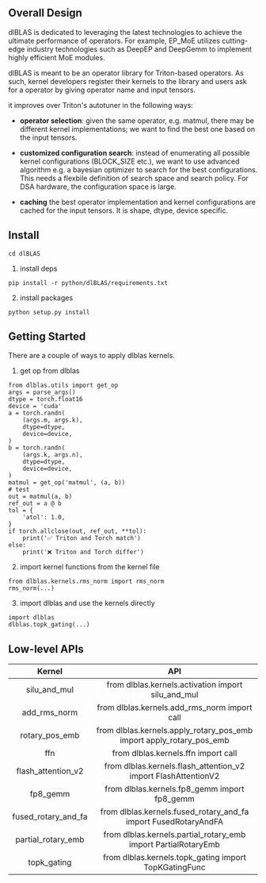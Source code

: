 ## Overall Design

dlBLAS is dedicated to leveraging the latest technologies to achieve the ultimate performance of operators. For example, EP_MoE utilizes cutting-edge industry technologies such as DeepEP and DeepGemm to implement highly efficient MoE modules.

dlBLAS is meant to be an operator library for Triton-based operators. As such, kernel developers register their kernels to the library and users ask for a operator by giving operator name and input tensors.

it improves over Triton's autotuner in the following ways:

- **operator selection**: given the same operator, e.g. matmul, there may be different kernel implementations; we want to find the best one based on the input tensors.

- **customized configuration search**: instead of enumerating all possible kernel configurations (BLOCK_SIZE etc.), we want to use advanced algorithm e.g. a bayesian optimizer to search for the best configurations. This needs a flexbile definition of search space and search policy. For DSA hardware, the configuration space is large.

- **caching** the best operator implementation and kernel configurations are cached for the input tensors. It is shape, dtype, device specific.


## Install

```
cd dlBLAS
```

1. install deps

```
pip install -r python/dlBLAS/requirements.txt
```

2. install packages

```
python setup.py install
```
## Getting Started
There are a couple of ways to apply dlblas kernels.
1. get op from dlblas
```
from dlblas.utils import get_op
args = parse_args()
dtype = torch.float16
device = 'cuda'
a = torch.randn(
    (args.m, args.k),
    dtype=dtype,
    device=device,
)
b = torch.randn(
    (args.k, args.n),
    dtype=dtype,
    device=device,
)
matmul = get_op('matmul', (a, b))
# test
out = matmul(a, b)
ref_out = a @ b
tol = {
    'atol': 1.0,
}
if torch.allclose(out, ref_out, **tol):
    print('✅ Triton and Torch match')
else:
    print('❌ Triton and Torch differ')

```
2. import kernel functions from the kernel file
```
from dlblas.kernels.rms_norm import rms_norm
rms_norm(...)

```
3. import dlblas and use the kernels directly
```
import dlblas
dlblas.topk_gating(...)
```
## Low-level APIs
| Kernel              | API                                                                  | 
|:-------------------:|:--------------------------------------------------------------------:|
| silu_and_mul        | from dlblas.kernels.activation import silu_and_mul                   |
| add_rms_norm        | from dlblas.kernels.add_rms_norm import call                         |
| rotary_pos_emb      | from dlblas.kernels.apply_rotary_pos_emb import apply_rotary_pos_emb |
| ffn                 | from dlblas.kernels.ffn import call                                  |
| flash_attention_v2  | from dlblas.kernels.flash_attention_v2 import FlashAttentionV2       |
| fp8_gemm            | from dlblas.kernels.fp8_gemm import fp8_gemm                         |
| fused_rotary_and_fa | from dlblas.kernels.fused_rotary_and_fa import FusedRotaryAndFA      |
| partial_rotary_emb  | from dlblas.kernels.partial_rotary_emb import PartialRotaryEmb       |
| topk_gating         | from dlblas.kernels.topk_gating import TopKGatingFunc                |